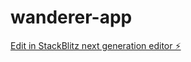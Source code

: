 # wanderer-app

[Edit in StackBlitz next generation editor ⚡️](https://stackblitz.com/~/github.com/antor-rafi/wanderer-app)